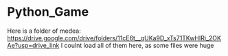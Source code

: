# Python_Game
Here is a folder of medea: https://drive.google.com/drive/folders/11cE6t__qUKa9D_xTs71TKwHIRi_2OKAe?usp=drive_link
I coulnt load all of them here, as some files were huge
